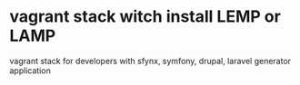 # vagrant stack witch install LEMP or LAMP

vagrant stack for developers with sfynx, symfony, drupal, laravel generator application
